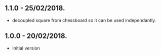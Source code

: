 ## 1.1.0  - 25/02/2018.

- decoupled square from chessboard so it can be used independantly.


## 1.0.0  - 20/02/2018.

- Initial version